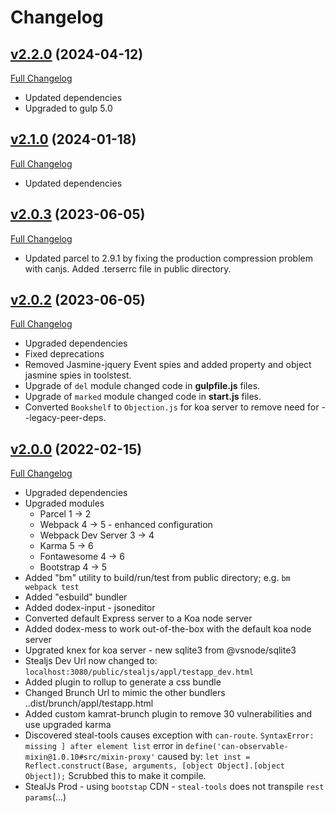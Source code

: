 # Changelog

## [v2.2.0](https://github.com/DaveO-Home/embedded-acceptance-tests/tree/v2.2.0) (2024-04-12)

[Full Changelog](https://github.com/DaveO-Home/embedded-acceptance-tests/compare/v2.1.0...v2.2.0)

* Updated dependencies
* Upgraded to gulp 5.0

## [v2.1.0](https://github.com/DaveO-Home/embedded-acceptance-tests/tree/v2.1.0) (2024-01-18)

[Full Changelog](https://github.com/DaveO-Home/embedded-acceptance-tests/compare/v2.0.2...v2.1.0)

* Updated dependencies

## [v2.0.3](https://github.com/DaveO-Home/embedded-acceptance-tests/tree/v2.0.3) (2023-06-05)

[Full Changelog](https://github.com/DaveO-Home/embedded-acceptance-tests/compare/v2.0.2...v2.0.3)

* Updated parcel to 2.9.1 by fixing the production compression problem with canjs. Added .terserrc file in public directory.

## [v2.0.2](https://github.com/DaveO-Home/embedded-acceptance-tests/tree/v2.0.2) (2023-06-05)

[Full Changelog](https://github.com/DaveO-Home/embedded-acceptance-tests/compare/v2.0.0...v2.0.2)

* Upgraded dependencies
* Fixed deprecations
* Removed Jasmine-jquery Event spies and added property and object jasmine spies in toolstest.
* Upgrade of `del` module changed code in **gulpfile.js** files.
* Upgrade of `marked` module changed code in **start.js** files.
* Converted `Bookshelf` to `Objection.js` for koa server to remove need for --legacy-peer-deps.

## [v2.0.0](https://github.com/DaveO-Home/embedded-acceptance-tests/tree/v2.0.0) (2022-02-15)

[Full Changelog](https://github.com/DaveO-Home/embedded-acceptance-tests/compare/v1.0.0...v2.0.0)

* Upgraded dependencies
* Upgraded modules
    *   Parcel 1 -> 2
    *   Webpack 4 -> 5 - enhanced configuration
    *   Webpack Dev Server 3 -> 4
    *   Karma 5 -> 6
    *   Fontawesome 4 -> 6
    *   Bootstrap 4 -> 5
* Added "bm" utility to build/run/test from public directory; e.g. `bm webpack test`
* Added "esbuild" bundler
* Added dodex-input - jsoneditor
* Converted default Express server to a Koa node server
* Added dodex-mess to work out-of-the-box with the default koa node server
* Upgrated knex for koa server - new sqlite3 from @vsnode/sqlite3
* Stealjs Dev Url now changed to: `localhost:3080/public/stealjs/appl/testapp_dev.html`
* Added plugin to rollup to generate a css bundle
* Changed Brunch Url to mimic the other bundlers ..dist/brunch/appl/testapp.html
* Added custom kamrat-brunch plugin to remove 30 vulnerabilities and use upgraded karma
* Discovered steal-tools causes exception with `can-route`. `SyntaxError: missing ] after element list` error in `define('can-observable-mixin@1.0.10#src/mixin-proxy'` caused by: 
`let inst = Reflect.construct(Base, arguments, [object Object].[object Object]);` Scrubbed this to make it compile.
* StealJs Prod - using `bootstap` CDN - `steal-tools` does not transpile `rest params`(...)
